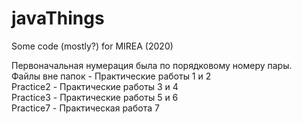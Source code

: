 # javaThings
Some code (mostly?) for MIREA (2020)

Первоначальная нумерация была по порядковому номеру пары. <br />
Файлы вне папок - Практические работы 1 и 2 <br />
Practice2 - Практические работы 3 и 4 <br />
Practice3 - Практические работы 5 и 6 <br />
Practice7 - Практическая работа 7 <br />

